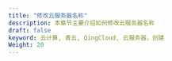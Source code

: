 ```yaml
---
title: "修改云服务器名称"
description: 本章节主要介绍如何修改云服务器名称
draft: false
keyword: 云计算, 青云, QingCloud, 云服务器，创建
Weight: 20
---
```


